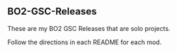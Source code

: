 ## BO2-GSC-Releases
These are my BO2 GSC Releases that are solo projects.

Follow the directions in each README for each mod.
